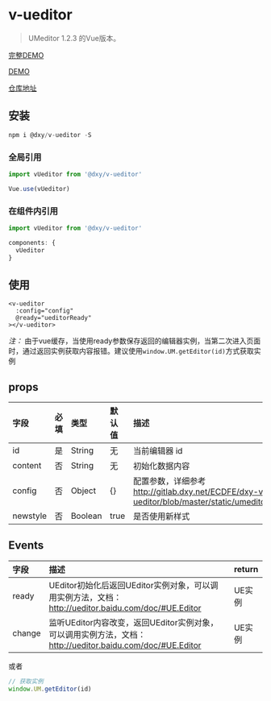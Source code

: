 # v-ueditor

> UMeditor 1.2.3 的Vue版本。

[完整DEMO](http://assets.dxycdn.com/gitrepo/dxy-vue-ueditor/static/index.html?3245)

[DEMO](http://gitlab.dxy.net/biz-developer-f2e/dxy-vue-ueditor/blob/master/src/views/index.vue)

[仓库地址](http://gitlab.dxy.net/biz-developer-f2e/dxy-vue-ueditor)

## 安装

```js
npm i @dxy/v-ueditor -S
```
### 全局引用

```js
import vUeditor from '@dxy/v-ueditor'

Vue.use(vUeditor)
```

### 在组件内引用

```js
import vUeditor from '@dxy/v-ueditor'

components: {
  vUeditor
}
```

## 使用

```vue
<v-ueditor
  :config="config"
  @ready="ueditorReady"
></v-ueditor>
```

*注：* 由于vue缓存，当使用ready参数保存返回的编辑器实例，当第二次进入页面时，通过返回实例获取内容报错。建议使用`window.UM.getEditor(id)`方式获取实例

## props

| 字段     | 必填 | 类型    | 默认值 | 描述                                                                                                 |
|:-------- |:---- |:------- |:------ |:---------------------------------------------------------------------------------------------------- |
| id       | 是   | String  | 无     | 当前编辑器 id                                                                                        |
| content  | 否   | String  | 无     | 初始化数据内容                                                                                       |
| config   | 否   | Object  | {}     | 配置参数，详细参考 http://gitlab.dxy.net/ECDFE/dxy-vue-ueditor/blob/master/static/umeditor.config.js |
| newstyle | 否   | Boolean | true   | 是否使用新样式                                                                                       |


## Events

| 字段   | 描述                                                                                                       | return |
|:------ |:---------------------------------------------------------------------------------------------------------- |:------ |
| ready  | UEditor初始化后返回UEditor实例对象，可以调用实例方法，文档： http://ueditor.baidu.com/doc/#UE.Editor       | UE实例 |
| change | 监听UEditor内容改变，返回UEditor实例对象，可以调用实例方法，文档： http://ueditor.baidu.com/doc/#UE.Editor | UE实例 |

或者

```js
// 获取实例
window.UM.getEditor(id)
```
